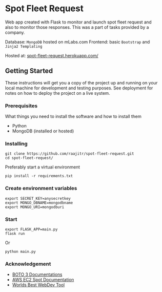 # Spot Fleet Request

Web app created with Flask to monitor and launch spot fleet request and also to monitor those responses.
This was a part of tasks provided by a company.

Database: `MongoDB` hosted on mLabs.com
Frontend: basic `Bootstrap` and `Jinja2 Templating`

Hosted at: [spot-fleet-request.herokuapp.com/](https://spot-fleet-request.herokuapp.com/)

## Getting Started

These instructions will get you a copy of the project up and running on your local machine for development and testing purposes. See deployment for notes on how to deploy the project on a live system.

### Prerequisites

What things you need to install the software and how to install them

* Python
* MongoDB (installed or hosted)

### Installing

```
git clone https://github.com/raajitr/spot-fleet-request.git
cd spot-fleet-request/
```
Preferably start a virtual environment

```
pip install -r requirements.txt
```

### Create environment variables

```
export SECRET_KEY=anysecretkey
export MONGO_DBNAME=mongodbname
export MONGO_URI=mongodburi
```

### Start

```
export FLASK_APP=main.py
flask run
```
Or
```
python main.py
```

### Acknowledgement

* [BOTO 3 Documentations](https://boto3.readthedocs.io/en/latest/)
* [AWS EC2 Spot Documentation](https://aws.amazon.com/ec2/spot/)
* [Worlds Best WebDev Tool](https://www.google.com)